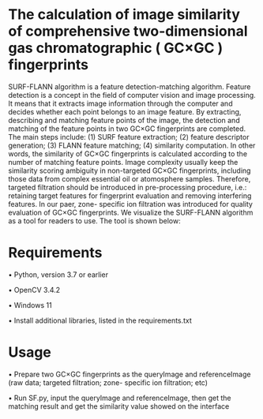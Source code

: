 The calculation of image similarity of comprehensive two-dimensional gas chromatographic ( GC×GC ) fingerprints
==

SURF-FLANN algorithm is a feature detection-matching algorithm. Feature detection is a concept in the field of computer vision and image processing. It means that it extracts image information through the computer and decides whether each point belongs to an image feature. By extracting, describing and matching feature points of the image, the detection and matching of the feature points in two GC×GC fingerprints are completed. The main steps include: (1) SURF feature extraction; (2) feature descriptor generation; (3) FLANN feature matching; (4) similarity computation. In other words, the similarity of GC×GC fingerprints is calculated according to the number of matching feature points.
Image complexity usually keep the similarity scoring ambiguity in non-targeted GC×GC fingerprints, including those data from complex essential oil or atomosphere samples. Therefore, targeted filtration should be introduced in pre-processing procedure, i.e.: retaining target features for fingerprint evaluation and removing interfering features. In our paer, zone- specific ion filtration was introduced for quality evaluation of GC×GC fingerprints. 
We visualize the SURF-FLANN algorithm as a tool for readers to use. The tool is shown below:
 
Requirements
==
•	Python, version 3.7 or earlier

•	OpenCV 3.4.2

•	Windows 11

•	Install additional libraries, listed in the requirements.txt

Usage
==
•	Prepare two GC×GC fingerprints as the queryImage and referenceImage
  (raw data; targeted filtration; zone- specific ion filtration; etc)
  
•	Run SF.py, input the queryImage and referenceImage, then get the matching result and get the similarity value showed on the interface

